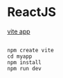 # ReactJS

[vite app](https://youtu.be/bAJlYgeovlg)
```[github](https://github.com/WebDevSimplified/react-select)

npm create vite
cd myapp
npm install
npm run dev

```